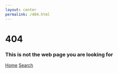 ```yaml
---
layout: center
permalink: /404.html
---
```


# 404

### This is not the web page you are looking for

<div class="mt3">
  <a href="{{ site.baseurl }}/" class="button button-blue button-big">Home</a>
  <a href="{{ site.baseurl }}/search/" class="button button-blue button-big">Search</a>
</div>
